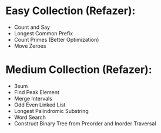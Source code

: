 # Easy Collection (Refazer):
* Count and Say
* Longest Common Prefix
* Count Primes (Better Optimization)
* Move Zeroes

# Medium Collection (Refazer):
* 3sum
* Find Peak Element
* Merge Intervals
* Odd Even Linked List
* Longest Palindromic Substring
* Word Search
* Construct Binary Tree from Preorder and Inorder Traversal
